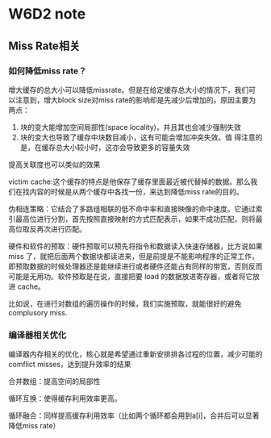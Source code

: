 # W6D2 note

## Miss Rate相关

### 如何降低miss rate？

增大缓存的总大小可以降低missrate。但是在给定缓存总大小的情况下，我们可以注意到，增大block size对miss rate的影响却是先减少后增加的。原因主要为两点：

1. 块的变大能增加空间局部性(space locality)，并且其也会减少强制失效
2. 块的变大也导致了缓存中块数目减小，这有可能会增加冲突失效。值
   得注意的是，在缓存总大小较小时，这亦会导致更多的容量失效

提高关联度也可以类似的效果

victim cache:这个缓存的特点是他保存了缓存里面最近被代替掉的数据。那么我们在找内容的时候是从两个缓存中各找一份，来达到降低miss rate的目的。

伪相连策略：它结合了多路组相联的低不命中率和直接映像的命中速度。它通过索引最高位进行分割，首先按照直接映射的方式匹配表示，如果不成功匹配，则将最高位取反再次进行匹配。

硬件和软件的预取：硬件预取可以预先将指令和数据读入快速存储器，比方说如果 miss 了，就把后面两个数据块都读进来，但是前提是不能影响程序的正常工作，即预取数据的时候处理器还是能继续进行或者硬件还能占有同样的带宽，否则反而可能是无用功。软件预取是在说，直接把要 load 的数据放进寄存器，或者将它放进 cache。

比如说，在进行对数组的遍历操作的时候，我们实施预取，就能很好的避免complusory miss.

### 编译器相关优化

编译器内存相关的优化，核心就是希望通过重新安排排各过程的位置，减少可能的comflict misses，达到提升效率的结果

合并数组：提高空间的局部性

循环互换：使得缓存利用效率更高。

循环融合：同样提高缓存利用效率（比如两个循环都会用到a[i]，合并后可以显著降低miss rate）